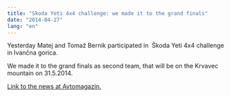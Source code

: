 ```yaml
---
title: "Skoda Yeti 4x4 challenge: we made it to the grand finals"
date: "2014-04-27"
lang: "en"
---
```


Yesterday Matej and Tomaž Bernik participated in  Škoda Yeti 4x4 challenge in Ivančna gorica.

We made it to the grand finals as second team, that will be on the Krvavec mountain on 31.5.2014.

[Link to the news at Avtomagazin.](http://www.avto-magazin.si/novice/skoda-yeti-4x4-izziv-koncane-tudi-druge-kvalifikacije/ "Avtomagazin")
